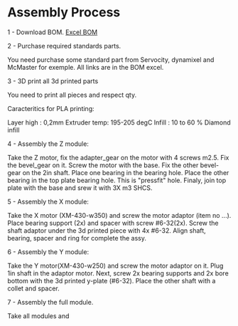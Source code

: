 # Assembly Process



1 - Download BOM.
	[Excel BOM](https://github.com/gene2302/3-axis-ROS-sensor-head/blob/master/Hardware/BOM/BOM.xlsx)

2 - Purchase required standards parts.

You need purchase some standard part from Servocity, dynamixel and McMaster for exemple. All links are in the BOM excel.

3 - 3D print all 3d printed parts

You need to print all pieces and respect qty. 

Caracteritics for PLA printing:

Layer high : 0,2mm
Extruder temp: 195-205 degC
Infill : 10 to 60 % Diamond infill

4 - Assembly the Z module:

Take the Z motor, fix the adapter_gear on the motor with 4 screws m2.5.
Fix the bevel_gear on it. Screw the motor with the base. Fix the other bevel-gear on the 2in shaft. Place one bearing in the bearing hole. Place the other bearing in the top plate bearing hole. This is "pressfit" hole.
Finaly, join top plate with the base and srew it with 3X m3 SHCS.

5 - Assembly the X module:

Take the X motor (XM-430-w350) and screw the motor adaptor (item no ...). Place bearing support (2x) and spacer with screw #6-32(2x). Screw the shaft adaptor under the 3d printed piece with 4x #6-32.
Align shaft, bearing, spacer and ring for complete the assy.

6 - Assembly the Y module:

Take the Y motor(XM-430-w250) and screw the motor adaptor on it. Plug 1in shaft in the adaptor motor. Next, screw 2x bearing supports and 2x bore bottom with the 3d printed y-plate (#6-32). Place the other shaft with a collet and spacer. 

7 - Assembly the full module.

Take all modules and 



<!--stackedit_data:
eyJoaXN0b3J5IjpbLTYyNzYzMDE0OSwtMzY2Mjg2ODYxLDQ0MD
c2MjIxNywtMjI2MjQxNDAyLC0yMzgxMzczNTYsLTE0NjAzNDc5
MDcsLTEyNjUxMDc4NDQsMTc4ODc5NzQwMywxOTIxOTM0NDQ3LC
01NTQwNjQ2MDYsLTM0NTY0MzM0NCwxMTIwMDU1OTldfQ==
-->